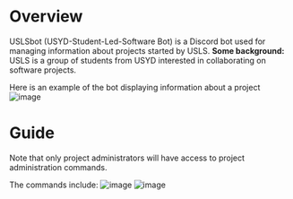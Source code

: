 # Overview

USLSbot (USYD-Student-Led-Software Bot) is a Discord bot used for managing information about projects started by USLS.
**Some background:** USLS is a group of students from USYD interested in collaborating on software projects.

Here is an example of the bot displaying information about a project
![image](https://github.com/user-attachments/assets/51160773-a200-4d56-bc73-da3f8054764a)

# Guide
Note that only project administrators will have access to project administration commands.

The commands include:
![image](https://github.com/user-attachments/assets/c75493db-eafd-4048-aede-284bf0e70bd7)
![image](https://github.com/user-attachments/assets/eac013c4-28d9-41d1-b8d3-16b0a011c0ad)
